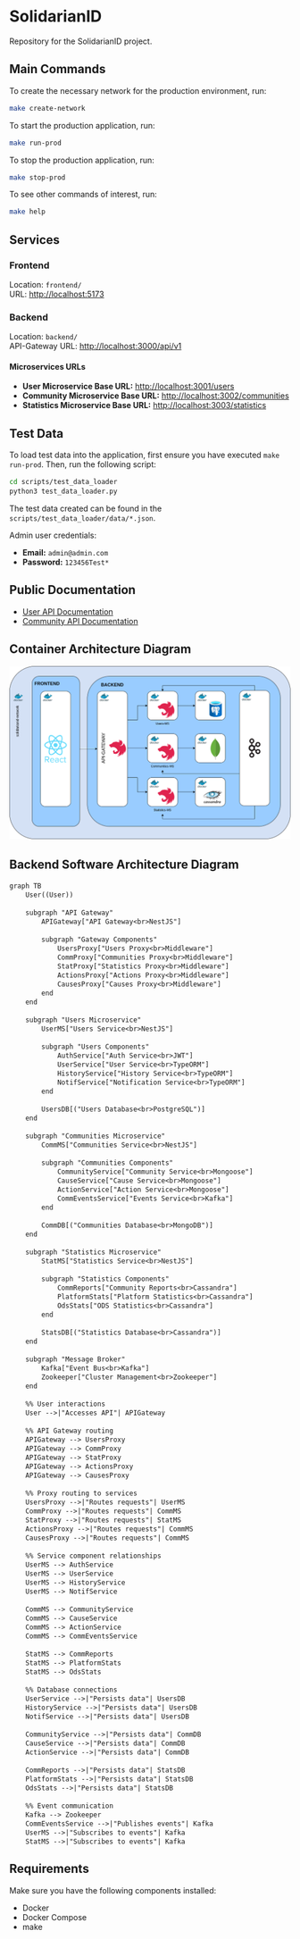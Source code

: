 # SolidarianID

Repository for the SolidarianID project.

## Main Commands

To create the necessary network for the production environment, run:

```sh
make create-network
```

To start the production application, run:

```sh
make run-prod
```

To stop the production application, run:

```sh
make stop-prod
```

To see other commands of interest, run:

```sh
make help
```

## Services

### Frontend

Location: `frontend/`  
URL: [http://localhost:5173](http://localhost:5173)

### Backend

Location: `backend/`  
API-Gateway URL: [http://localhost:3000/api/v1](http://localhost:3000/api/v1)

#### Microservices URLs

- **User Microservice Base URL:** [http://localhost:3001/users](http://localhost:3001/users)
- **Community Microservice Base URL:** [http://localhost:3002/communities](http://localhost:3002/communities)
- **Statistics Microservice Base URL:** [http://localhost:3003/statistics](http://localhost:3003/statistics)

## Test Data

To load test data into the application, first ensure you have executed `make run-prod`. Then, run the following script:

```sh
cd scripts/test_data_loader
python3 test_data_loader.py
```

The test data created can be found in the `scripts/test_data_loader/data/*.json`.

Admin user credentials:

- **Email:** `admin@admin.com`
- **Password:** `123456Test*`

## Public Documentation

- [User API Documentation](http://localhost:3000/api/v1/doc/users)
- [Community API Documentation](http://localhost:3000/api/v1/doc/communities)

## Container Architecture Diagram

![Container Architecture Diagram](./doc/diagrams/containerArchitectureDiagram.png)

## Backend Software Architecture Diagram

```mermaid
graph TB
    User((User))

    subgraph "API Gateway"
        APIGateway["API Gateway<br>NestJS"]

        subgraph "Gateway Components"
            UsersProxy["Users Proxy<br>Middleware"]
            CommProxy["Communities Proxy<br>Middleware"]
            StatProxy["Statistics Proxy<br>Middleware"]
            ActionsProxy["Actions Proxy<br>Middleware"]
            CausesProxy["Causes Proxy<br>Middleware"]
        end
    end

    subgraph "Users Microservice"
        UserMS["Users Service<br>NestJS"]

        subgraph "Users Components"
            AuthService["Auth Service<br>JWT"]
            UserService["User Service<br>TypeORM"]
            HistoryService["History Service<br>TypeORM"]
            NotifService["Notification Service<br>TypeORM"]
        end

        UsersDB[("Users Database<br>PostgreSQL")]
    end

    subgraph "Communities Microservice"
        CommMS["Communities Service<br>NestJS"]

        subgraph "Communities Components"
            CommunityService["Community Service<br>Mongoose"]
            CauseService["Cause Service<br>Mongoose"]
            ActionService["Action Service<br>Mongoose"]
            CommEventsService["Events Service<br>Kafka"]
        end

        CommDB[("Communities Database<br>MongoDB")]
    end

    subgraph "Statistics Microservice"
        StatMS["Statistics Service<br>NestJS"]

        subgraph "Statistics Components"
            CommReports["Community Reports<br>Cassandra"]
            PlatformStats["Platform Statistics<br>Cassandra"]
            OdsStats["ODS Statistics<br>Cassandra"]
        end

        StatsDB[("Statistics Database<br>Cassandra")]
    end

    subgraph "Message Broker"
        Kafka["Event Bus<br>Kafka"]
        Zookeeper["Cluster Management<br>Zookeeper"]
    end

    %% User interactions
    User -->|"Accesses API"| APIGateway

    %% API Gateway routing
    APIGateway --> UsersProxy
    APIGateway --> CommProxy
    APIGateway --> StatProxy
    APIGateway --> ActionsProxy
    APIGateway --> CausesProxy

    %% Proxy routing to services
    UsersProxy -->|"Routes requests"| UserMS
    CommProxy -->|"Routes requests"| CommMS
    StatProxy -->|"Routes requests"| StatMS
    ActionsProxy -->|"Routes requests"| CommMS
    CausesProxy -->|"Routes requests"| CommMS

    %% Service component relationships
    UserMS --> AuthService
    UserMS --> UserService
    UserMS --> HistoryService
    UserMS --> NotifService

    CommMS --> CommunityService
    CommMS --> CauseService
    CommMS --> ActionService
    CommMS --> CommEventsService

    StatMS --> CommReports
    StatMS --> PlatformStats
    StatMS --> OdsStats

    %% Database connections
    UserService -->|"Persists data"| UsersDB
    HistoryService -->|"Persists data"| UsersDB
    NotifService -->|"Persists data"| UsersDB

    CommunityService -->|"Persists data"| CommDB
    CauseService -->|"Persists data"| CommDB
    ActionService -->|"Persists data"| CommDB

    CommReports -->|"Persists data"| StatsDB
    PlatformStats -->|"Persists data"| StatsDB
    OdsStats -->|"Persists data"| StatsDB

    %% Event communication
    Kafka --> Zookeeper
    CommEventsService -->|"Publishes events"| Kafka
    UserMS -->|"Subscribes to events"| Kafka
    StatMS -->|"Subscribes to events"| Kafka
```

## Requirements

Make sure you have the following components installed:

- Docker
- Docker Compose
- make
